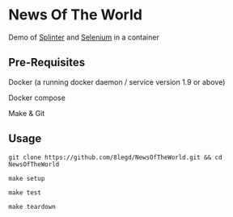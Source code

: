 # News Of The World

Demo of [Splinter](https://splinter.readthedocs.io/en/latest/) and [Selenium](https://github.com/SeleniumHQ/docker-selenium) in a container

## Pre-Requisites

Docker (a running docker daemon / service version 1.9 or above)

Docker compose

Make & Git

## Usage

`git clone https://github.com/8legd/NewsOfTheWorld.git && cd NewsOfTheWorld`

`make setup`

`make test`

`make teardown`
